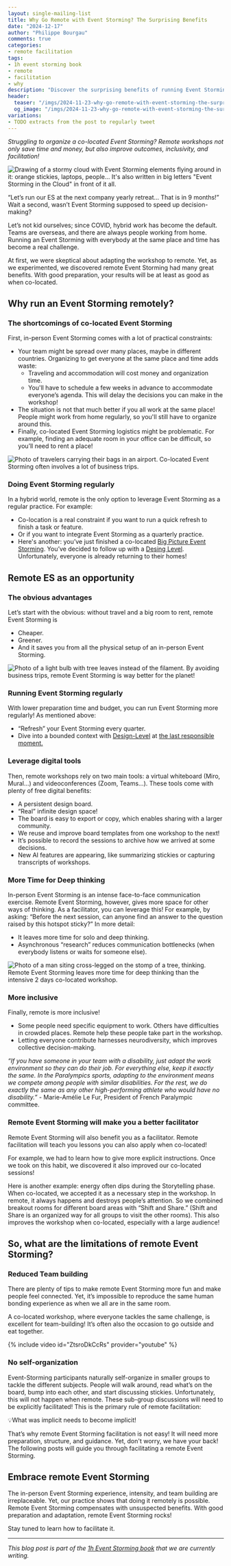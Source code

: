 ```yaml
---
layout: single-mailing-list
title: Why Go Remote with Event Storming? The Surprising Benefits
date: "2024-12-17"
author: "Philippe Bourgau"
comments: true
categories:
- remote facilitation
tags:
- 1h event storming book
- remote
- facilitation
- why
description: "Discover the surprising benefits of running Event Storming remotely! Save time, cut costs, and boost inclusivity while achieving great results. Also meet unexpected benefits like: leveraging digital tools, fostering deep thinking, and improving facilitation skills."
header:
  teaser: "/imgs/2024-11-23-why-go-remote-with-event-storming-the-surprising-benefits/event-storming-in-the-cloud-teaser.jpg"
  og_image: "/imgs/2024-11-23-why-go-remote-with-event-storming-the-surprising-benefits/event-storming-in-the-cloud-og.jpg"
variations:
- TODO extracts from the post to regularly tweet
---
```

_Struggling to organize a co-located Event Storming? Remote workshops not only save time and money, but also improve outcomes, inclusivity, and facilitation!_

![Drawing of a stormy cloud with Event Storming elements flying around in it: orange stickies, laptops, people... It's also written in big letters "Event Storming in the Cloud" in front of it all.]({{site.url}}{{site.baseurl}}/imgs/2024-11-23-why-go-remote-with-event-storming-the-surprising-benefits/event-storming-in-the-cloud.jpg)

“Let’s run our ES at the next company yearly retreat… That is in 9 months!” Wait a second, wasn’t Event Storming supposed to speed up decision-making?

Let’s not kid ourselves; since COVID, hybrid work has become the default. Teams are overseas, and there are always people working from home. Running an Event Storming with everybody at the same place and time has become a real challenge.

At first, we were skeptical about adapting the workshop to remote. Yet, as we experimented, we discovered remote Event Storming had many great benefits. With good preparation, your results will be at least as good as when co-located.

## Why run an Event Storming remotely?

### The shortcomings of co-located Event Storming

First, in-person Event Storming comes with a lot of practical constraints:

- Your team might be spread over many places, maybe in different countries. Organizing to get everyone at the same place and time adds waste:
  - Traveling and accommodation will cost money and organization time.
  - You'll have to schedule a few weeks in advance to accommodate everyone’s agenda. This will delay the decisions you can make in the workshop!
- The situation is not that much better if you all work at the same place! People might work from home regularly, so you'll still have to organize around this.
- Finally, co-located Event Storming logistics might be problematic. For example, finding an adequate room in your office can be difficult, so you’ll need to rent a place!

![Photo of travelers carrying their bags in an airport. Co-located Event Storming often involves a lot of business trips.]({{site.url}}{{site.baseurl}}/imgs/2024-11-23-why-go-remote-with-event-storming-the-surprising-benefits/traveler.jpg)

### Doing Event Storming regularly

In a hybrid world, remote is the only option to leverage Event Storming as a regular practice. For example:

- Co-location is a real constraint if you want to run a quick refresh to finish a task or feature.
- Or if you want to integrate Event Storming as a quarterly practice.
- Here's another: you’ve just finished a co-located [Big Picture Event Storming]({{site.url}}{{site.baseurl}}/1h-event-storming-book/#2-big-picture-event-storming). You’ve decided to follow up with a [Desing Level]({{site.url}}{{site.baseurl}}/1h-event-storming-book/#3-design-level-event-storming). Unfortunately, everyone is already returning to their homes!

## Remote ES as an opportunity

### The obvious advantages

Let’s start with the obvious: without travel and a big room to rent, remote Event Storming is

- Cheaper.
- Greener.
- And it saves you from all the physical setup of an in-person Event Storming.

![Photo of a light bulb with tree leaves instead of the filament. By avoiding business trips, remote Event Storming is way better for the planet!]({{site.url}}{{site.baseurl}}/imgs/2024-11-23-why-go-remote-with-event-storming-the-surprising-benefits/plant-bulb.jpg)

### Running Event Storming regularly

With lower preparation time and budget, you can run Event Storming more regularly! As mentioned above:

- “Refresh” your Event Storming every quarter.
- Dive into a bounded context with [Design-Level]({{site.url}}{{site.baseurl}}/1h-event-storming-book/#3-design-level-event-storming) at [the last responsible moment.](https://blog.codinghorror.com/the-last-responsible-moment/)

### Leverage digital tools

Then, remote workshops rely on two main tools: a virtual whiteboard (Miro, Mural…) and videoconferences (Zoom, Teams…). These tools come with plenty of free digital benefits:

- A persistent design board.
- “Real” infinite design space!
- The board is easy to export or copy, which enables sharing with a larger community.
- We reuse and improve board templates from one workshop to the next!
- It’s possible to record the sessions to archive how we arrived at some decisions.
- New AI features are appearing, like summarizing stickies or capturing transcripts of workshops.

### More Time for Deep thinking

In-person Event Storming is an intense face-to-face communication exercise. Remote Event Storming, however, gives more space for other ways of thinking. As a facilitator, you can leverage this! For example, by asking: “Before the next session, can anyone find an answer to the question raised by this hotspot sticky?” In more detail:

- It leaves more time for solo and deep thinking.
- Asynchronous “research” reduces communication bottlenecks (when everybody listens or waits for someone else).

![Photo of a man siting cross-legged on the stomp of a tree, thinking. Remote Event Storming leaves more time for deep thinking than the intensive 2 days co-located workshop.]({{site.url}}{{site.baseurl}}/imgs/2024-11-23-why-go-remote-with-event-storming-the-surprising-benefits/thinking.jpg)

### More inclusive

Finally, remote is more inclusive!

- Some people need specific equipment to work. Others have difficulties in crowded places. Remote help these people take part in the workshop.
- Letting everyone contribute harnesses neurodiversity, which improves collective decision-making.

_“If you have someone in your team with a disability, just adapt the work environment so they can do their job. For everything else, keep it exactly the same. In the Paralympics sports, adapting to the environment means we compete among people with similar disabilities. For the rest, we do exactly the same as any other high-performing athlete who would have no disability.”_ - Marie-Amélie Le Fur, President of French Paralympic committee.

### Remote Event Storming will make you a better facilitator

Remote Event Storming will also benefit you as a facilitator. Remote facilitation will teach you lessons you can also apply when co-located!

For example, we had to learn how to give more explicit instructions. Once we took on this habit, we discovered it also improved our co-located sessions!

Here is another example: energy often dips during the Storytelling phase. When co-located, we accepted it as a necessary step in the workshop. In remote, it always happens and destroys people’s attention. So we combined breakout rooms for different board areas with “Shift and Share.” (Shift and Share is an organized way for all groups to visit the other rooms). This also improves the workshop when co-located, especially with a large audience!

## So, what are the limitations of remote Event Storming?

### Reduced Team building

There are plenty of tips to make remote Event Storming more fun and make people feel connected. Yet, it’s impossible to reproduce the same human bonding experience as when we all are in the same room.

A co-located workshop, where everyone tackles the same challenge, is excellent for team-building! It’s often also the occasion to go outside and eat together.

{% include video id="ZtsroDkCcRs" provider="youtube" %}

### No self-organization

Event-Storming participants naturally self-organize in smaller groups to tackle the different subjects. People will walk around, read what’s on the board, bump into each other, and start discussing stickies. Unfortunately, this will not happen when remote. These sub-group discussions will need to be explicitly facilitated! This is the primary rule of remote facilitation:

💡What was implicit needs to become implicit!

That’s why remote Event Storming facilitation is not easy! It will need more preparation, structure, and guidance. Yet, don't worry, we have your back! The following posts will guide you through facilitating a remote Event Storming.

## Embrace remote Event Storming

The in-person Event Storming experience, intensity, and team building are irreplaceable. Yet, our practice shows that doing it remotely is possible. Remote Event Storming compensates with unsuspected benefits. With good preparation and adaptation, remote Event Storming rocks!

Stay tuned to learn how to facilitate it.

----

_This blog post is part of the [1h Event Storming book]({{site.url}}{{site.baseurl}}/1h-event-storming-book/) that we are currently writing._
